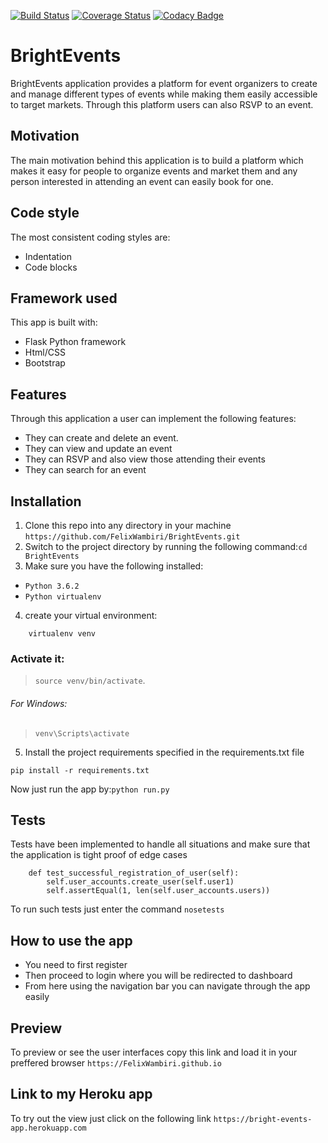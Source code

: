 [![Build Status](https://travis-ci.org/FelixWambiri/BrightEvents-API.svg?branch=ft-Endpoints)](https://travis-ci.org/FelixWambiri/BrightEvents-API)
[![Coverage Status](https://coveralls.io/repos/github/FelixWambiri/BrightEvents-API/badge.svg)](https://coveralls.io/github/FelixWambiri/BrightEvents-API)
[![Codacy Badge](https://api.codacy.com/project/badge/Grade/78038ec13919450ea2bf883bc0ab7fa5)](https://www.codacy.com/app/FelixWambiri/BrightEvents-API?utm_source=github.com&amp;utm_medium=referral&amp;utm_content=FelixWambiri/BrightEvents-API&amp;utm_campaign=Badge_Grade)
# BrightEvents
BrightEvents application provides a platform for event organizers to create and manage different types of events while
making them easily accessible to target markets. Through this platform users can also RSVP to an event.

## Motivation
The main motivation behind this application is to build a platform which makes it easy for people to organize events
 and market them and any person interested in attending an event can easily book for one.
 
 
## Code style
The most consistent coding styles are:
- Indentation
- Code blocks
 
## Framework used
This app is built with:
- Flask Python framework
- Html/CSS
- Bootstrap

## Features
Through this application a user can implement the following features:
- They can create and delete an event.
- They can view and update an event
- They can RSVP and also view those attending their events
- They can search for an event

## Installation
1. Clone this repo into any directory in your machine `https://github.com/FelixWambiri/BrightEvents.git`
2. Switch to the project directory by running the following command:`cd BrightEvents`
3.  Make sure you have the following installed:
- `Python 3.6.2`
- `Python virtualenv`
4. create your virtual environment:
```bazaar
    virtualenv venv
```
### Activate it:
> `source venv/bin/activate`.
###### For Windows:
 >`venv\Scripts\activate`
5. Install the project requirements specified in the requirements.txt file
```bazaar
pip install -r requirements.txt
```
Now just run the app by:`python run.py`

## Tests 
Tests have been implemented to handle all situations and make sure that the application is tight proof of edge cases
```bazaar
    def test_successful_registration_of_user(self):
        self.user_accounts.create_user(self.user1)
        self.assertEqual(1, len(self.user_accounts.users))
```
To run such tests just enter the command `nosetests`

## How to use the app
- You need to first register
- Then proceed to login where you will be redirected to dashboard
- From here using the navigation bar you can navigate through the app easily

## Preview
To preview or see the user interfaces copy this link and load it in your preffered browser 
`https://FelixWambiri.github.io`

##  Link to my Heroku app
To try out the view just click on the following link `https://bright-events-app.herokuapp.com`


